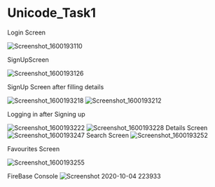 # Unicode_Task1

Login Screen 

![Screenshot_1600193110](https://user-images.githubusercontent.com/66916445/93248455-7a364000-f7ad-11ea-9735-a09e15d3a29e.png) 


SignUpScreen 

![Screenshot_1600193126](https://user-images.githubusercontent.com/66916445/93248723-e1ec8b00-f7ad-11ea-918a-3c65d91f48be.png) 


SignUp Screen after filling details 

![Screenshot_1600193218](https://user-images.githubusercontent.com/66916445/93248886-18c2a100-f7ae-11ea-9ad4-00a5b1d71872.png) 
![Screenshot_1600193212](https://user-images.githubusercontent.com/66916445/93248957-37c13300-f7ae-11ea-9c70-f0968ff8b4ba.png) 


Logging in after Signing up 

![Screenshot_1600193222](https://user-images.githubusercontent.com/66916445/93249048-57f0f200-f7ae-11ea-831d-77595ad9fa5f.png) ![Screenshot_1600193228](https://user-images.githubusercontent.com/66916445/93249115-6d661c00-f7ae-11ea-8e83-0f88c3eea9ff.png) Details Screen ![Screenshot_1600193247](https://user-images.githubusercontent.com/66916445/93249215-95ee1600-f7ae-11ea-913d-61658a9c58c2.png) Search Screen ![Screenshot_1600193252](https://user-images.githubusercontent.com/66916445/93249447-f1b89f00-f7ae-11ea-90d3-89d8b9dd7fb9.png) 


Favourites Screen 

![Screenshot_1600193255](https://user-images.githubusercontent.com/66916445/93249515-0dbc4080-f7af-11ea-8e87-73148c920086.png)

FireBase Console
![Screenshot 2020-10-04 223933](https://user-images.githubusercontent.com/66916445/95022146-fd530380-0692-11eb-8fbd-38219c30e8cd.png)
